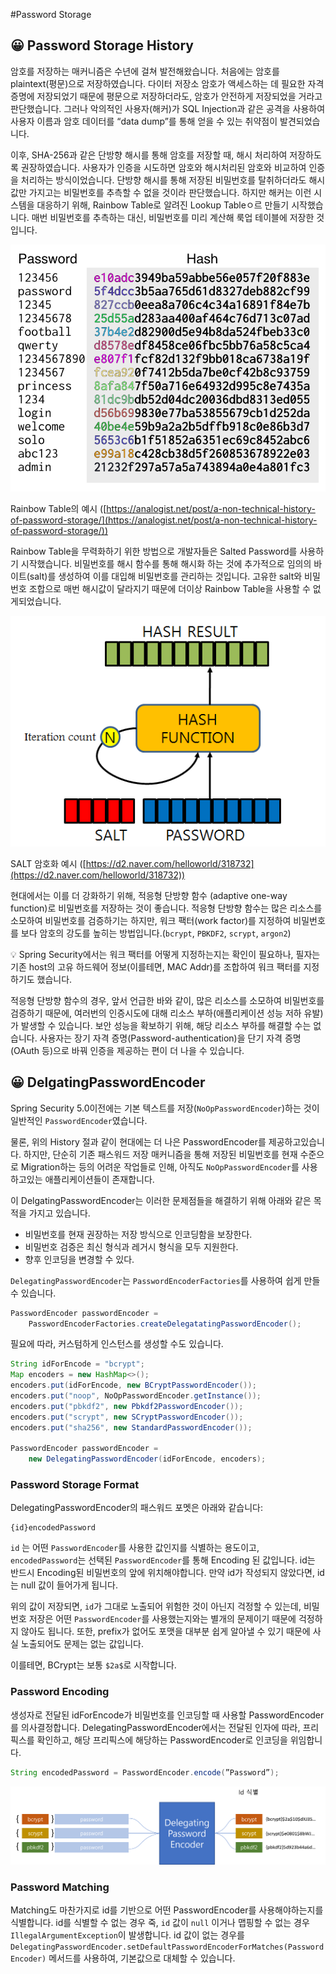 #Password Storage

## 😀 Password Storage History

암호를 저장하는 매커니즘은 수년에 걸쳐 발전해왔습니다. 처음에는 암호를 plaintext(평문)으로 저장하였습니다. 다이터 저장소 암호가 액세스하는 데 필요한 자격 증명에 저장되었기 때문에 평문으로 저장하더라도, 암호가 안전하게 저장되었을 거라고 판단했습니다. 그러나 악의적인 사용자(해커)가 SQL Injection과 같은 공격을 사용하여 사용자 이름과 암호 데이터를 “data dump”를 통해 얻을 수 있는 취약점이 발견되었습니다.

이후, SHA-256과 같은 단방향 해시를 통해 암호를 저장할 때, 해시 처리하여 저장하도록 권장하였습니다. 사용자가 인증을 시도하면 암호와 해시처리된 암호와 비교하여 인증을 처리하는 방식이었습니다.  단방향 해시를 통해 저장된 비밀번호를 탈취하더라도 해시값만 가지고는 비밀번호를 추측할 수 없을 것이라 판단했습니다. 하지만 해커는 이런 시스템을 대응하기 위해, Rainbow Table로 알려진 Lookup Tableㅇ르 만들기 시작했습니다. 매번 비밀번호를 추측하는 대신, 비밀번호를 미리 계산해 룩업 테이블에 저장한 것입니다.

![Rainbow Table 예시](../img/rainbowtable.png)

Rainbow Table의 예시 ([https://analogist.net/post/a-non-technical-history-of-password-storage/](https://analogist.net/post/a-non-technical-history-of-password-storage/))

Rainbow Table을 무력화하기 위한 방법으로 개발자들은 Salted Password를 사용하기 시작했습니다. 비밀번호를 해시 함수를 통해 해시화 하는 것에 추가적으로 임의의 바이트(salt)를 생성하여 이를 대입해 비밀번호를 관리하는 것입니다. 고유한 salt와 비밀번호 조합으로 매번 해시값이 달라지기 때문에 더이상 Rainbow Table을 사용할 수 없게되었습니다.

![SALT 암호화 예시](../img/SALT암호화예시.png)

SALT 암호화 예시 ([https://d2.naver.com/helloworld/318732](https://d2.naver.com/helloworld/318732))

현대에서는 이를 더 강화하기 위해, 적응형 단방향 함수 (adaptive one-way function)로 비밀번호를 저장하는 것이 좋습니다. 적응형 단방향 함수는 많은 리소스를 소모하여 비밀번호를 검증하기는 하지만, 워크 팩터(work factor)를 지정하여 비밀번호를 보다 암호의 강도를 높히는 방법입니다.(`bcrypt`, `PBKDF2`, `scrypt`, `argon2`)

<aside>
💡 Spring Security에서는 워크 팩터를 어떻게 지정하는지는 확인이 필요하나, 필자는 기존 host의 고유 하드웨어 정보(이를테면, MAC Addr)를 조합하여 워크 팩터를 지정하기도 했습니다.

</aside>

적응형 단방향 함수의 경우, 앞서 언급한 바와 같이, 많은 리소스를 소모하여 비밀번호를 검증하기 때문에, 여러번의 인증시도에 대해 리소스 부하(애플리케이션 성능 저하 유발)가 발생할 수 있습니다. 보안 성능을 확보하기 위해, 해당 리소스 부하를 해결할 수는 없습니다. 사용자는 장기 자격 증명(Password-authentication)을 단기 자격 증명(OAuth 등)으로 바꿔 인증을 제공하는 편이 더 나을 수 있습니다.

## 😀 DelgatingPasswordEncoder

Spring Security 5.0이전에는 기본 텍스트를 저장(`NoOpPasswordEncoder`)하는 것이 일반적인 `PasswordEncoder`였습니다.

물론, 위의 History 절과 같이 현대에는 더 나은 PasswordEncoder를 제공하고있습니다. 하지만, 단순히 기존 패스워드 저장 매커니즘을 통해 저장된 비밀번호를 현재 수준으로 Migration하는 등의 어려운 작업들로 인해, 아직도 `NoOpPasswordEncoder`를 사용하고있는 애플리케이션들이 존재합니다.

이 DelgatingPasswordEncoder는 이러한 문제점들을 해결하기 위해 아래와 같은 목적을 가지고 있습니다.

- 비밀번호를 현재 권장하는 저장 방식으로 인코딩함을 보장한다.
- 비밀번호 검증은 최신 형식과 레거시 형식을 모두 지원한다.
- 향후 인코딩을 변경할 수 있다.

`DelegatingPasswordEncoder`는 `PasswordEncoderFactories`를 사용하여 쉽게 만들 수 있습니다.

```java
PasswordEncoder passwordEncoder = 
	PasswordEncoderFactories.createDelegatatingPasswordEncoder();
```

필요에 따라, 커스텀하게 인스턴스를 생성할 수도 있습니다.

```java
String idForEncode = "bcrypt";
Map encoders = new HashMap<>();
encoders.put(idForEncode, new BCryptPasswordEncoder());
encoders.put("noop", NoOpPasswordEncoder.getInstance());
encoders.put("pbkdf2", new Pbkdf2PasswordEncoder());
encoders.put("scrypt", new SCryptPasswordEncoder());
encoders.put("sha256", new StandardPasswordEncoder());

PasswordEncoder passwordEncoder =
    new DelegatingPasswordEncoder(idForEncode, encoders);
```

### Password Storage Format

DelegatingPasswordEncoder의 패스워드 포멧은 아래와 같습니다:

```
{id}encodedPassword
```

`id` 는 어떤 `PasswordEncoder`를 사용한 값인지를 식별하는 용도이고, `encodedPassword`는 선택된 `PasswordEncoder`를 통해 Encoding 된 값입니다. id는 반드시 Encoding된 비밀번호의 앞에 위치해야합니다. 만약 id가 작성되지 않았다면, id는 null 값이 들어가게 됩니다.

위의 값이 저장되면, `id`가 그대로 노출되어 위험한 것이 아닌지 걱정할 수 있는데, 비밀번호 저장은 어떤 `PasswordEncoder`를 사용했는지와는 별개의 문제이기 때문에 걱정하지 않아도 됩니다. 또한, prefix가 없어도 포맷을 대부분 쉽게 알아낼 수 있기 때문에 사실 노출되어도 문제는 없는 값입니다.

이를테면, BCrypt는 보통 `$2a$`로 시작합니다.

### Password Encoding

생성자로 전달된 idForEncode가 비밀번호를 인코딩할 때 사용할 PasswordEncoder를 의사결정합니다. DelegatingPasswordEncoder에서는 전달된 인자에 따라, 프리픽스를 확인하고, 해당 프리픽스에 해당하는 PasswordEncoder로 인코딩을 위임합니다.

```java
String encodedPassword = PasswordEncoder.encode(”Password”);
```

![DelegatingPasswordEncoder 동작 원리](../img/DelegatingpasswordEncoding.png)

### Password Matching

Matching도 마찬가지로 id를 기반으로 어떤 PasswordEncoder를 사용해야하는지를 식별합니다. id를 식별할 수 없는 경우 죽, `id` 값이 `null` 이거나 맵핑할 수 없는 경우 `IllegalArgumentException`이 발생합니다. id 값이 없는 경우를 `DelegatingPasswordEncoder.setDefaultPasswordEncoderForMatches(PasswordEncoder)` 메서드를 사용하여, 기본값으로 대체할 수 있습니다.